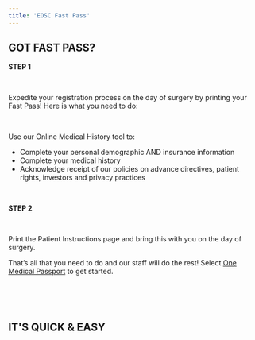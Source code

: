 ```yaml
---
title: 'EOSC Fast Pass'
---
```


<section id="content">
	<div class="container_24">
		<div class="grid_24">
			<div class="wrapper">
				<div class="grid_17 alpha rt-ident-bot-1">
					<div class="rt-inner-ident-3">
						<h2 class="ident-bot-3">GOT FAST PASS?</h2>
						<div class="line ident-bot-13"></div>
						<p><strong>STEP 1</strong></p>
						<p>&nbsp;</p>
						<p>Expedite your registration process on the day of surgery by printing your Fast Pass!  Here is what you need to do:</p>
						<p>&nbsp;</p>
						<p class="ident-bot-2">Use our Online Medical History tool to:</p>
							<ul class="list-2">
							<li>Complete your personal demographic AND insurance information</li>
							<li>Complete your medical history</li>
							<li>Acknowledge receipt of our policies on advance directives, patient rights, investors and privacy practices</li>
						</ul>
						<br>
						<p><strong>STEP 2</strong></p>
						<p>&nbsp;</p>
						<p class="ident-bot-2">Print the Patient Instructions page and bring this with you on the day of surgery.</p>
						<p class="ident-bot-2"> That’s all that you need to do and our staff will do the rest! Select <a class="link-1" href="/services/online-medical-history">One Medical Passport</a> to get started.</p>
						<div class="wrapper ident-bot-5">
							<div class="grid_8 alpha rt-ident-bot-2">
								<p>&nbsp;</p>
							</div>
							<div class="grid_8 omega">
								<div class="wrapper ident-bot-15">
									<p>&nbsp;</p>
								</div>
							</div>
						</div>
					</div>
				</div>
				<div class="grid_7 omega">
					<h2 class="ident-bot-3">IT'S QUICK &amp; EASY</h2>
					<div class="line ident-bot-14"></div>
					<div class="rt-inner-ident-3">
						<p class="tetx-2 ident-bot-9"><img src="/services/eosc-fast-pass/fastpass1.jpg" alt="" /><p>
						<p>&nbsp;</p>
					</div>
				</div>
			</div>
		</div>
	</div>
</section>